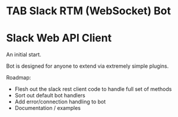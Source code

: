 # TAB Slack RTM (WebSocket) Bot
# Slack Web API Client

An initial start.

Bot is designed for anyone to extend via extremely simple plugins.

Roadmap:
- Flesh out the slack rest client code to handle full set of methods
- Sort out default bot handlers
- Add error/connection handling to bot
- Documentation / examples
